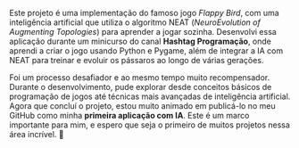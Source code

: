 Este projeto é uma implementação do famoso jogo *Flappy Bird*, com uma inteligência artificial que utiliza o algoritmo NEAT (*NeuroEvolution of Augmenting Topologies*) para aprender a jogar sozinha.
Desenvolvi essa aplicação durante um minicurso do canal **Hashtag Programação**, onde aprendi a criar o jogo usando Python e Pygame, além de integrar a IA com NEAT para treinar e evoluir os pássaros ao longo de várias gerações.

Foi um processo desafiador e ao mesmo tempo muito recompensador. Durante o desenvolvimento, pude explorar desde conceitos básicos de programação de jogos até técnicas mais avançadas de inteligência artificial.
Agora que concluí o projeto, estou muito animado em publicá-lo no meu GitHub como minha **primeira aplicação com IA**. Este é um marco importante para mim, e espero que seja o primeiro de muitos projetos nessa área incrível. 🚀
